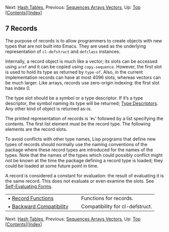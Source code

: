 

Next: [Hash Tables](Hash-Tables.html), Previous: [Sequences Arrays Vectors](Sequences-Arrays-Vectors.html), Up: [Top](index.html)   \[[Contents](index.html#SEC_Contents "Table of contents")]\[[Index](Index.html "Index")]

## 7 Records

The purpose of records is to allow programmers to create objects with new types that are not built into Emacs. They are used as the underlying representation of `cl-defstruct` and `defclass` instances.

Internally, a record object is much like a vector; its slots can be accessed using `aref` and it can be copied using `copy-sequence`. However, the first slot is used to hold its type as returned by `type-of`. Also, in the current implementation records can have at most 4096 slots, whereas vectors can be much larger. Like arrays, records use zero-origin indexing: the first slot has index 0.

The type slot should be a symbol or a type descriptor. If it’s a type descriptor, the symbol naming its type will be returned; [Type Descriptors](Type-Descriptors.html). Any other kind of object is returned as-is.

The printed representation of records is ‘`#s`’ followed by a list specifying the contents. The first list element must be the record type. The following elements are the record slots.

To avoid conflicts with other type names, Lisp programs that define new types of records should normally use the naming conventions of the package where these record types are introduced for the names of the types. Note that the names of the types which could possibly conflict might not be known at the time the package defining a record type is loaded; they could be loaded at some future point in time.

A record is considered a constant for evaluation: the result of evaluating it is the same record. This does not evaluate or even examine the slots. See [Self-Evaluating Forms](Self_002dEvaluating-Forms.html).

|                                                         |    |                                 |
| :------------------------------------------------------ | -- | :------------------------------ |
| • [Record Functions](Record-Functions.html)             |    | Functions for records.          |
| • [Backward Compatibility](Backward-Compatibility.html) |    | Compatibility for cl-defstruct. |

Next: [Hash Tables](Hash-Tables.html), Previous: [Sequences Arrays Vectors](Sequences-Arrays-Vectors.html), Up: [Top](index.html)   \[[Contents](index.html#SEC_Contents "Table of contents")]\[[Index](Index.html "Index")]
